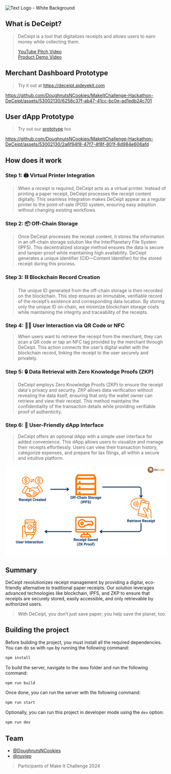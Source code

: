 ![Text Logo - White Background](https://github.com/DoughnutsNCookies/MakeItChallenge-Hackathon-DeCeipt/assets/53002130/acc6a17f-0afe-45ad-8f7a-639f0ba1d3d5)

## What is DeCeipt?

>DeCeipt is a tool that digitalizes receipts and allows users to earn money while collecting them.
>
>[YouTube Pitch Video](https://youtu.be/fSoxiQofaL8) <br>
>[Product Demo Video](https://youtu.be/R0QJIhkbIaU)

## Merchant Dashboard Prototype
>Try it out at https://deceipt.aideyekit.com

https://github.com/DoughnutsNCookies/MakeItChallenge-Hackathon-DeCeipt/assets/53002130/6258c37f-ab47-41cc-bc0e-ad1edb24c701

## User dApp Prototype
>Try out our [prototype](https://www.figma.com/proto/eFYogAi0h763I8DtqhRqYK/DeCeipt?node-id=61-70&t=YmjiE2a5pVXmC9am-0&scaling=min-zoom&content-scaling=fixed&page-id=0%3A1&starting-point-node-id=61%3A70) too

https://github.com/DoughnutsNCookies/MakeItChallenge-Hackathon-DeCeipt/assets/53002130/2a6f94f8-47f7-4f8f-801f-8d984e606afd

## How does it work

### Step 1: 🖨️ Virtual Printer Integration
>When a receipt is required, DeCeipt acts as a virtual printer. Instead of printing a paper receipt, DeCeipt processes the receipt content digitally. This seamless integration makes DeCeipt appear as a regular printer to the point-of-sale (POS) system, ensuring easy adoption without changing existing workflows.

### Step 2: 📦 Off-Chain Storage
>Once DeCeipt processes the receipt content, it stores the information in an off-chain storage solution like the InterPlanetary File System (IPFS). This decentralized storage method ensures the data is secure and tamper-proof while maintaining high availability. DeCeipt generates a unique identifier (CID—Content Identifier) for the stored receipt during this process.

### Step 3: ⛓️ Blockchain Record Creation
>The unique ID generated from the off-chain storage is then recorded on the blockchain. This step ensures an immutable, verifiable record of the receipt’s existence and corresponding data location. By storing only the unique ID on-chain, we minimize blockchain storage costs while maintaining the integrity and traceability of the receipts.

### Step 4: 🤳🏻 User Interaction via QR Code or NFC
>When users want to retrieve the receipt from the merchant, they can scan a QR code or tap an NFC tag provided by the merchant through DeCeipt. This action connects the user’s digital wallet with the blockchain record, linking the receipt to the user securely and privately.

### Step 5: 🔒 Data Retrieval with Zero Knowledge Proofs (ZKP)
>DeCeipt employs Zero Knowledge Proofs (ZKP) to ensure the receipt data's privacy and security. ZKP allows data verification without revealing the data itself, ensuring that only the wallet owner can retrieve and view their receipt. This method maintains the confidentiality of the transaction details while providing verifiable proof of authenticity.
### Step 6: 📱 User-Friendly dApp Interface
>DeCeipt offers an optional dApp with a simple user interface for added convenience. This dApp allows users to visualize and manage their receipts effortlessly. Users can view their transaction history, categorize expenses, and prepare for tax filings, all within a secure and intuitive platform.

<img src="readme/how-it-works.png" alt="DeCeipt workflow diagram">

## Summary
DeCeipt revolutionizes receipt management by providing a digital, eco-friendly alternative to traditional paper receipts. Our solution leverages advanced technologies like blockchain, IPFS, and ZKP to ensure that receipts are securely stored, easily accessible, and only retrievable by authorized users.

>With DeCeipt, you don’t just save paper; you help save the planet, too.

## Building the project

Before building the project, you must install all the required dependencies. You can do so with `npm` by running the following command:

```sh
npm install
``` 

To build the server, navigate to the `demo` folder and run the following command:

```sh
npm run build
```

Once done, you can run the server with the following command:

```sh
npm run start
```

Optionally, you can run this project in developer mode using the `dev` option:

```sh
npm run dev
```

## Team

* [@DoughnutsNCookies](https://www.github.com/DoughnutsNCookies)
* [@nuyiep](https://www.github.com/nuyiep)

>Participants of Make It Challenge 2024
